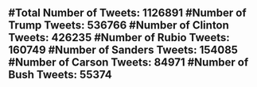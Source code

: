 #Total Number of Tweets: 1126891 
#Number of Trump Tweets: 536766
#Number of Clinton Tweets: 426235
#Number of Rubio Tweets: 160749
#Number of Sanders Tweets: 154085
#Number of Carson Tweets: 84971
#Number of Bush Tweets: 55374
---
